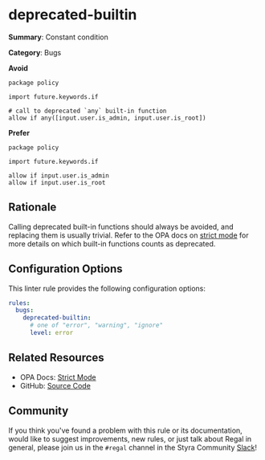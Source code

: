 # deprecated-builtin

**Summary**: Constant condition

**Category**: Bugs

**Avoid**
```rego
package policy

import future.keywords.if

# call to deprecated `any` built-in function
allow if any([input.user.is_admin, input.user.is_root])
```

**Prefer**
```rego
package policy

import future.keywords.if

allow if input.user.is_admin
allow if input.user.is_root
```

## Rationale

Calling deprecated built-in functions should always be avoided, and replacing them is usually trivial.
Refer to the OPA docs on [strict mode](https://www.openpolicyagent.org/docs/latest/policy-language/#strict-mode)
for more details on which built-in functions counts as deprecated.

## Configuration Options

This linter rule provides the following configuration options:

```yaml
rules:
  bugs:
    deprecated-builtin:
      # one of "error", "warning", "ignore"
      level: error
```

## Related Resources

- OPA Docs: [Strict Mode](https://www.openpolicyagent.org/docs/latest/policy-language/#strict-mode)
- GitHub: [Source Code](https://github.com/StyraInc/regal/blob/main/bundle/regal/rules/bugs/deprecated-builtin/deprecated_builtin.rego)

## Community

If you think you've found a problem with this rule or its documentation, would like to suggest improvements, new rules,
or just talk about Regal in general, please join us in the `#regal` channel in the Styra Community
[Slack](https://communityinviter.com/apps/styracommunity/signup)!
